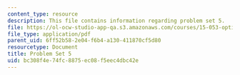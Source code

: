 ```yaml
---
content_type: resource
description: This file contains information regarding problem set 5.
file: https://ol-ocw-studio-app-qa.s3.amazonaws.com/courses/15-053-optimization-methods-in-management-science-spring-2013/bc308f4e74fc8875ec08f5eec4dbc42e_MIT15_053S13_ps5.pdf
file_type: application/pdf
parent_uid: 6ff52b58-2e04-f6b4-a130-411870cf5d80
resourcetype: Document
title: Problem Set 5
uid: bc308f4e-74fc-8875-ec08-f5eec4dbc42e
---
```

